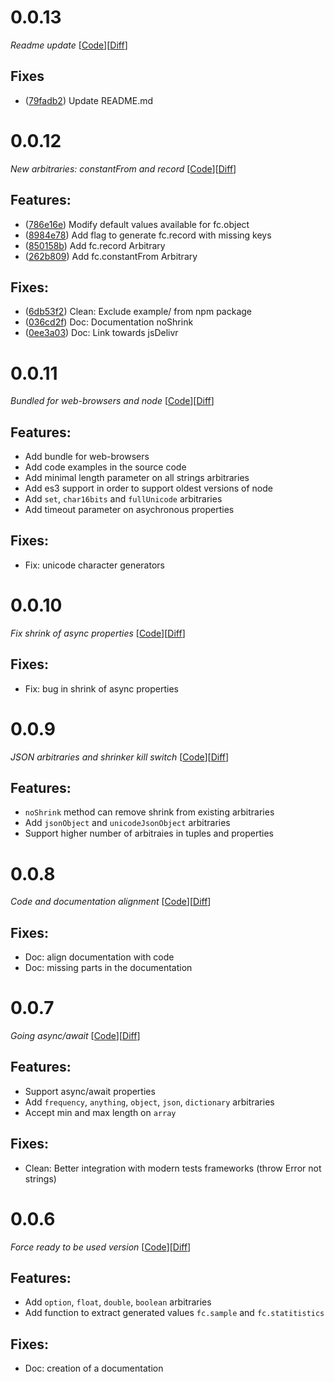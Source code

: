 # 0.0.13

_Readme update_
[[Code](https://github.com/dubzzz/fast-check/tree/v0.0.13)][[Diff](https://github.com/dubzzz/fast-check/compare/v0.0.12...v0.0.13)]

## Fixes

- ([79fadb2](https://github.com/dubzzz/fast-check/commit/79fadb2)) Update README.md

# 0.0.12

_New arbitraries: constantFrom and record_
[[Code](https://github.com/dubzzz/fast-check/tree/v0.0.12)][[Diff](https://github.com/dubzzz/fast-check/compare/v0.0.11...v0.0.12)]

## Features:

- ([786e16e](https://github.com/dubzzz/fast-check/commit/786e16e)) Modify default values available for fc.object
- ([8984e78](https://github.com/dubzzz/fast-check/commit/8984e78)) Add flag to generate fc.record with missing keys
- ([850158b](https://github.com/dubzzz/fast-check/commit/850158b)) Add fc.record Arbitrary
- ([262b809](https://github.com/dubzzz/fast-check/commit/262b809)) Add fc.constantFrom Arbitrary

## Fixes:

- ([6db53f2](https://github.com/dubzzz/fast-check/commit/6db53f2)) Clean: Exclude example/ from npm package
- ([036cd2f](https://github.com/dubzzz/fast-check/commit/036cd2f)) Doc: Documentation noShrink
- ([0ee3a03](https://github.com/dubzzz/fast-check/commit/0ee3a03)) Doc: Link towards jsDelivr

# 0.0.11

_Bundled for web-browsers and node_
[[Code](https://github.com/dubzzz/fast-check/tree/v0.0.11)][[Diff](https://github.com/dubzzz/fast-check/compare/v0.0.10...v0.0.11)]

## Features:

- Add bundle for web-browsers
- Add code examples in the source code
- Add minimal length parameter on all strings arbitraries
- Add es3 support in order to support oldest versions of node
- Add `set`, `char16bits` and `fullUnicode` arbitraries
- Add timeout parameter on asychronous properties

## Fixes:

- Fix: unicode character generators

# 0.0.10

_Fix shrink of async properties_
[[Code](https://github.com/dubzzz/fast-check/tree/v0.0.10)][[Diff](https://github.com/dubzzz/fast-check/compare/v0.0.9...v0.0.10)]

## Fixes:

- Fix: bug in shrink of async properties

# 0.0.9

_JSON arbitraries and shrinker kill switch_
[[Code](https://github.com/dubzzz/fast-check/tree/v0.0.9)][[Diff](https://github.com/dubzzz/fast-check/compare/v0.0.8...v0.0.9)]

## Features:

- `noShrink` method can remove shrink from existing arbitraries
- Add `jsonObject` and `unicodeJsonObject` arbitraries
- Support higher number of arbitraies in tuples and properties

# 0.0.8

_Code and documentation alignment_
[[Code](https://github.com/dubzzz/fast-check/tree/v0.0.8)][[Diff](https://github.com/dubzzz/fast-check/compare/v0.0.7...v0.0.8)]

## Fixes:

- Doc: align documentation with code
- Doc: missing parts in the documentation

# 0.0.7

_Going async/await_
[[Code](https://github.com/dubzzz/fast-check/tree/v0.0.7)][[Diff](https://github.com/dubzzz/fast-check/compare/v0.0.6...v0.0.7)]

## Features:

- Support async/await properties
- Add `frequency`, `anything`, `object`, `json`, `dictionary` arbitraries
- Accept min and max length on `array`

## Fixes:

- Clean: Better integration with modern tests frameworks (throw Error not strings)

# 0.0.6

_Force ready to be used version_
[[Code](https://github.com/dubzzz/fast-check/tree/v0.0.6)][[Diff](https://github.com/dubzzz/fast-check/compare/v0.0.5...v0.0.6)]

## Features:

- Add `option`, `float`, `double`, `boolean` arbitraries
- Add function to extract generated values `fc.sample` and `fc.statitistics`

## Fixes:

- Doc: creation of a documentation
